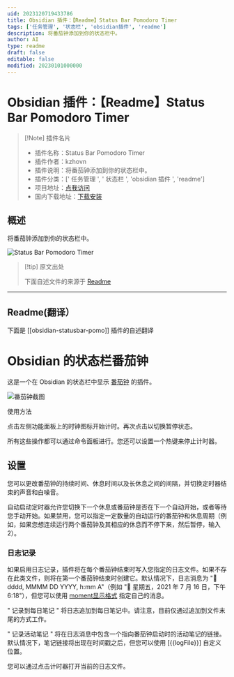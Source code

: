 ```yaml
---
uid: 2023120719433786
title: Obsidian 插件：【Readme】Status Bar Pomodoro Timer
tags: ['任务管理', '状态栏', 'obsidian插件', 'readme']
description: 将番茄钟添加到你的状态栏中。
author: AI
type: readme
draft: false
editable: false
modified: 20230101000000
---
```


# Obsidian 插件：【Readme】Status Bar Pomodoro Timer

> [!Note] 插件名片
> - 插件名称：Status Bar Pomodoro Timer
> - 插件作者：kzhovn
> - 插件说明：将番茄钟添加到你的状态栏中。
> - 插件分类：[' 任务管理 ', ' 状态栏 ', 'obsidian 插件 ', 'readme']
> - 项目地址：[点我访问](https://github.com/kzhovn/statusbar-pomo-obsidian)
> - 国内下载地址：[下载安装](https://pkmer.cn/products/plugin/pluginMarket/?obsidian-statusbar-pomo)

## 概述

将番茄钟添加到你的状态栏中。

![Status Bar Pomodoro Timer](https://cdn.pkmer.cn/covers/obsidian-statusbar-pomo.PNG!pkmer)

> [!tip] 原文出处
>
>下面自述文件的来源于 [Readme](https://ghproxy.net/https://raw.githubusercontent.com/kzhovn/statusbar-pomo-obsidian/master/README.md)
>

---

## Readme(翻译）

下面是 [[obsidian-statusbar-pomo]] 插件的自述翻译

# Obsidian 的状态栏番茄钟

这是一个在 Obsidian 的状态栏中显示 [番茄钟](https://en.wikipedia.org/wiki/Pomodoro_Technique) 的插件。

![番茄钟截图](https://cdn.pkmer.cn/covers/obsidian-statusbar-pomo_2_0.png!pkmer)

使用方法

点击左侧功能面板上的时钟图标开始计时。再次点击以切换暂停状态。

所有这些操作都可以通过命令面板进行。您还可以设置一个热键来停止计时器。

## 设置

您可以更改番茄钟的持续时间、休息时间以及长休息之间的间隔，并切换定时器结束的声音和白噪音。

自动启动定时器允许您切换下一个休息或番茄钟是否在下一个自动开始，或者等待您手动开始。如果禁用，您可以指定一定数量的自动运行的番茄钟和休息周期（例如，如果您想连续运行两个番茄钟及其相应的休息而不停下来，然后暂停，输入 2）。

### 日志记录

如果启用日志记录，插件将在每个番茄钟结束时写入您指定的日志文件。如果不存在此类文件，则将在第一个番茄钟结束时创建它。默认情况下，日志消息为 "🍅 dddd, MMMM DD YYYY, h:mm A"（例如 "🍅 星期五，2021 年 7 月 16 日，下午 6:18"），但您可以使用 [moment显示格式](https://momentjs.com/docs/#/displaying/format/) 指定自己的消息。

" 记录到每日笔记 " 将日志追加到每日笔记中。请注意，目前仅通过追加到文件末尾的方式工作。

" 记录活动笔记 " 将在日志消息中包含一个指向番茄钟启动时的活动笔记的链接。默认情况下，笔记链接将出现在时间戳之后，但您可以使用 [{{logFile}}] 自定义位置。

您可以通过点击计时器打开当前的日志文件。
